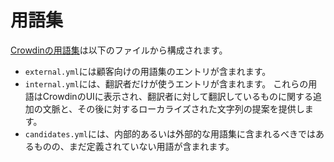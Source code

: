 # 用語集

[ Crowdinの用語集](https://support.crowdin.com/glossary/)は以下のファイルから構成されます。

* `external.yml`には顧客向けの用語集のエントリが含まれます。
* `internal.yml`には、翻訳者だけが使うエントリが含まれます。 これらの用語はCrowdinのUIに表示され、翻訳者に対して翻訳しているものに関する追加の文脈と、その後に対するローカライズされた文字列の提案を提供します。
* `candidates.yml`には、内部的あるいは外部的な用語集に含まれるべきではあるものの、まだ定義されていない用語が含まれます。
